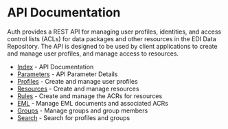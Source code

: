 # API Documentation

Auth provides a REST API for managing user profiles, identities, and access control lists (ACLs) for data packages and other resources in the EDI Data Repository. The API is designed to be used by client applications to create and manage user profiles, and manage access to resources.

- [Index](index.md) - API Documentation
- [Parameters](parameters.md) - API Parameter Details
- [Profiles](profile.md) - Create and manage user profiles
- [Resources](resource.md) - Create and manage resources
- [Rules](rule.md) - Create and manage the ACRs for resources
- [EML](eml.md) - Manage EML documents and associated ACRs
- [Groups](group.md) - Manage groups and group members
- [Search](search.md) - Search for profiles and groups

